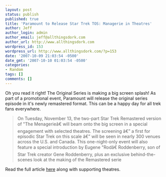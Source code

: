 ```yaml
---
layout: post
status: publish
published: true
title: 'Paramount to Release Star Trek TOS: Managerie in Theatres'
author: Jeff
author_login: admin
author_email: jeff@allthingsdork.com
author_url: http://www.allthingsdork.com
wordpress_id: 153
wordpress_url: http://www.allthingsdork.com/?p=153
date: '2007-10-09 21:03:54 -0500'
date_gmt: '2007-10-10 01:03:54 -0500'
categories:
- Random
tags: []
comments: []
---
```

<p>Oh you read it right! The Original Series is making a big screen splash! As part of a promotional event, Paramount will release the original series episode in it's newly remastered format. This can be a happy day for all trek fans everywhere.</p>
<blockquote><p>On Tuesday, November 13, the two-part Star Trek Remastered version of "The Menagerie&acirc;&euro; will beam onto the big screen in a special engagement with selected theatres. The screening &acirc;&euro;&rdquo; a first for episodic Star Trek on this scale &acirc;&euro;&rdquo; will be seen in nearly 300 venues across the U.S. and Canada. This one-night-only event will also feature a special introduction by Eugene "Rod&acirc;&euro; Roddenberry, son of Star Trek creator Gene Roddenberry, plus an exclusive behind-the-scenes look at the making of the Remastered serie</blockquote></p>
<p>Read the full article <a href="http://www.startrek.com/startrek/view/news/article/2308573.html?sssdmh=dm4.228844">here</a> along with supporting theatres.</p>
